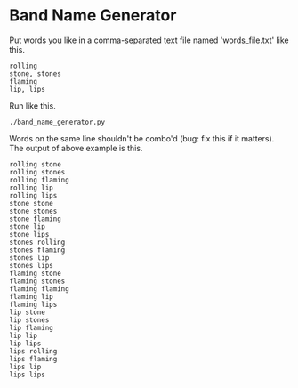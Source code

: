 # Band Name Generator

Put words you like in a comma-separated text file named 'words_file.txt' like this.

```
rolling
stone, stones
flaming
lip, lips
```

Run like this.

```
./band_name_generator.py
```

Words on the same line shouldn't be combo'd (bug: fix this if it matters).  The output of above example is this.

```
rolling stone
rolling stones
rolling flaming
rolling lip
rolling lips
stone stone
stone stones
stone flaming
stone lip
stone lips
stones rolling
stones flaming
stones lip
stones lips
flaming stone
flaming stones
flaming flaming
flaming lip
flaming lips
lip stone
lip stones
lip flaming
lip lip
lip lips
lips rolling
lips flaming
lips lip
lips lips
```
